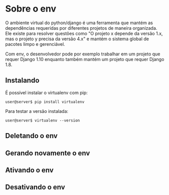 # Sobre o env
O ambiente virtual do python/django é uma ferramenta que mantém as dependências requeridas por diferentes projetos de maneira organizada. Ele existe para resolver questões como "O projeto x depende da versão 1.x, mas o projeto y precisa da versão 4.x" e mantém o sistema global de pacotes limpo e gerenciável. 

Com env, o desenvolvedor pode por exemplo trabalhar em um projeto que requer Django 1.10 enquanto também mantém um projeto que requer Django 1.8.

## Instalando 

É possível instalar o virtualenv com pip:

```
user@server$ pip install virtualenv
```

Para testar a versão instalada:
```
user@server$ virtualenv --version
```

## Deletando o env

## Gerando novamente o env

## Ativando o env

## Desativando o env
